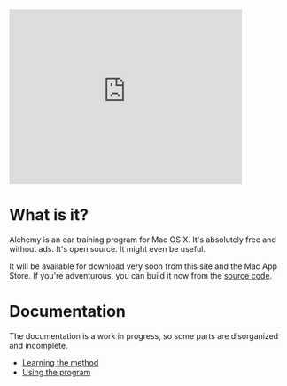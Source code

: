 <div class="video-wrapper">
  <iframe id="demo-video" width="420" height="315" src="https://www.youtube.com/embed/eE9llJ6SgEM" frameborder="0" allowfullscreen></iframe>
</div>



# What is it?
Alchemy is an ear training program for Mac OS X.  It's absolutely free and without ads.  It's open source.  It might
even be useful.

It will be available for download very soon from this site and the Mac App Store.  If you're adventurous, you can build
it now from the [source code](http://www.github.com/danielhones/alchemy).

# Documentation
The documentation is a work in progress, so some parts are disorganized and incomplete.

* [Learning the method](method.html)
* [Using the program](manual.html)
